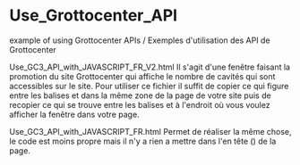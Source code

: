 # Use_Grottocenter_API
example of using Grottocenter APIs / Exemples d'utilisation des API de Grottocenter

Use_GC3_API_with_JAVASCRIPT_FR_V2.html
Il s'agit d'une fenêtre faisant la promotion du site Grottocenter qui affiche le nombre de cavités qui sont accessibles sur le site.
Pour utiliser ce fichier il suffit de copier ce qui figure entre les balises <head> et </head> dans la même zone de la page de votre site puis de recopier ce qui se trouve entre les balises <body> et </body> à l'endroit où vous voulez afficher la fenêtre dans votre page.


Use_GC3_API_with_JAVASCRIPT_FR.html
Permet de réaliser la même chose, le code est moins propre mais il n'y a rien a mettre dans l'en tête (<head></head>) de la page.
